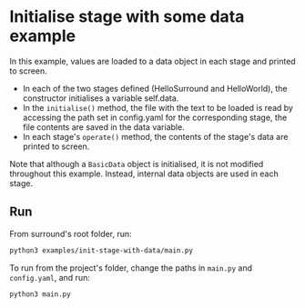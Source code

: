 # Initialise stage with some data example
In this example, values are loaded to a data object in each stage and printed to screen.

- In each of the two stages defined (HelloSurround and HelloWorld), the constructor initialises a variable self.data.
- In the `initialise()` method, the file with the text to be loaded is read by accessing the path set in config.yaml
for the corresponding stage, the file contents are saved in the data variable.
- In each stage's `operate()` method, the contents of the stage's data are printed to screen.

Note that although a `BasicData` object is initialised, it is not modified throughout this example. Instead, internal data
objects are used in each stage.
## Run
From surround's root folder, run:
```bash
python3 examples/init-stage-with-data/main.py
```

To run from the project's folder, change the paths in `main.py` and `config.yaml`, and run:
```bash
python3 main.py
```
